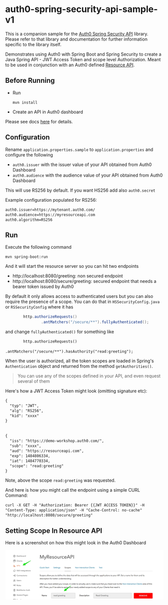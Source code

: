 # auth0-spring-security-api-sample-v1

This is a companion sample for the [Auth0 Spring Security API](https://github.com/auth0/auth0-spring-security-api) library.
Please refer to that library and documentation for further information specific to the library itself.

Demonstrates using Auth0 with Spring Boot and Spring Security to create a Java Spring API - JWT Access Token and scope level Authorization.
Meant to be used in conjunction with an Auth0 defined [Resource API](https://auth0.com/docs/api-auth/tutorials/configuring-tenant-for-api-auth). 

## Before Running

- Run
  ```
  mvn install
  ```

- Create an API in Auth0 dashboard

Please see docs [here](https://auth0.com/docs/api-auth/tutorials/configuring-tenant-for-api-auth) for details.

## Configuration

Rename `application.properties.sample` to `application.properties` and configure the following

- `auth0.issuer` with the issuer value of your API obtained from Auth0 Dashboard
- `auth0.audience` with the audience value of your API obtained from Auth0 Dashboard

This will use RS256 by default. If you want HS256 add also `auth0.secret` 

Example configuration populated for RS256:

```
auth0.issuer=https://mytenant.auth0.com/
auth0.audience=https://myresourceapi.com
auth0.algorithm=RS256
```


## Run

Execute the following command

```
mvn spring-boot:run
```

And it will start the resource server so you can hit two endpoints

- http://localhost:8080/greeting: non secured endpoint
- http://localhost:8080/secure/greeting: secured endpoint that needs a bearer token issued by Auth0

By default it only allows access to authenticated users but you can also require the presence of a scope. 
You can do that in `HSSecurityConfig.java` or `RSSecurityConfig` where it has

```java
        http.authorizeRequests()
                .antMatchers("/secure/**").fullyAuthenticated();
```

and change `fullyAuthenticated()` for something like

```
        http.authorizeRequests()
                .antMatchers("/secure/**").hasAuthority("read:greeting");
```

When the user is authorized, all the token scopes are loaded in Spring's `Authentication` object and returned from the method `getAuthorities()`.

> You can use any of the scopes defined in your API, and even request several of them

Here's how a JWT Access Token might look (omitting signature etc):

```
{
  "typ": "JWT",
  "alg": "RS256",
  "kid": "xxxx"
}


{
  "iss": "https://demo-workshop.auth0.com/",
  "sub": "xxxx",
  "aud": "https://resourceapi.com",
  "exp": 1484806334,
  "iat": 1484770334,
  "scope": "read:greeting"
}

```

Note, above the scope `read:greeting` was requested.

And here is how you might call the endpoint using a simple CURL Command:

````
curl -X GET -H "Authorization: Bearer {{JWT ACCESS TOKEN}}" -H "Content-Type: application/json" -H "Cache-Control: no-cache" "http://localhost:8080/secure/greeting"
````

## Setting Scope In Resource API 

Here is a screenshot on how this might look in the Auth0 Dashboard

![](img/scope.jpg)